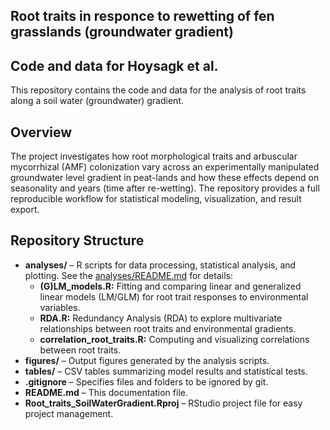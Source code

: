 ## Root traits in responce to rewetting of fen grasslands (groundwater gradient)
## Code and data for Hoysagk et al.

This repository contains the code and data for the analysis of root traits along a soil water (groundwater) gradient.

## Overview

The project investigates how root morphological traits and arbuscular mycorrhizal (AMF) colonization vary across an experimentally manipulated groundwater level gradient in peat-lands and how these effects depend on seasonality and years (time after re-wetting). The repository provides a full reproducible workflow for statistical modeling, visualization, and result export.

## Repository Structure

- **analyses/** – R scripts for data processing, statistical analysis, and plotting.
 See the [analyses/README.md](analyses/) for details:
    - **(G)LM_models.R:** Fitting and comparing linear and generalized linear models (LM/GLM) for root trait responses to environmental variables.
    - **RDA.R:** Redundancy Analysis (RDA) to explore multivariate relationships between root traits and environmental gradients.
    - **correlation_root_traits.R:** Computing and visualizing correlations between root traits.
- **figures/** – Output figures generated by the analysis scripts.
- **tables/** – CSV tables summarizing model results and statistical tests.
- **.gitignore** – Specifies files and folders to be ignored by git.
- **README.md** – This documentation file.
- **Root_traits_SoilWaterGradient.Rproj** – RStudio project file for easy project management.
